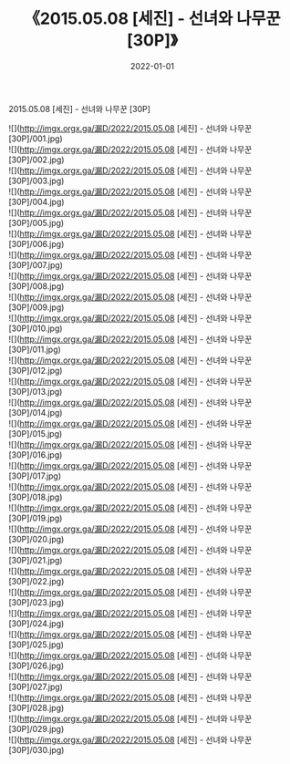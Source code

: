 ﻿---
layout: post
title:  《2015.05.08 [세진] - 선녀와 나무꾼 [30P]》
date:   2022-01-01
img: http://imgx.orgx.ga/漏D/2022/2015.05.08 [세진] - 선녀와 나무꾼 [30P]/000.jpg
categories: [美女, 清纯, 唯美]
---

2015.05.08 [세진] - 선녀와 나무꾼 [30P]

  ![](http://imgx.orgx.ga/漏D/2022/2015.05.08 [세진] - 선녀와 나무꾼 [30P]/001.jpg) <br> ![](http://imgx.orgx.ga/漏D/2022/2015.05.08 [세진] - 선녀와 나무꾼 [30P]/002.jpg) <br> ![](http://imgx.orgx.ga/漏D/2022/2015.05.08 [세진] - 선녀와 나무꾼 [30P]/003.jpg) <br> ![](http://imgx.orgx.ga/漏D/2022/2015.05.08 [세진] - 선녀와 나무꾼 [30P]/004.jpg) <br> ![](http://imgx.orgx.ga/漏D/2022/2015.05.08 [세진] - 선녀와 나무꾼 [30P]/005.jpg) <br> ![](http://imgx.orgx.ga/漏D/2022/2015.05.08 [세진] - 선녀와 나무꾼 [30P]/006.jpg) <br> ![](http://imgx.orgx.ga/漏D/2022/2015.05.08 [세진] - 선녀와 나무꾼 [30P]/007.jpg) <br> ![](http://imgx.orgx.ga/漏D/2022/2015.05.08 [세진] - 선녀와 나무꾼 [30P]/008.jpg) <br> ![](http://imgx.orgx.ga/漏D/2022/2015.05.08 [세진] - 선녀와 나무꾼 [30P]/009.jpg) <br> ![](http://imgx.orgx.ga/漏D/2022/2015.05.08 [세진] - 선녀와 나무꾼 [30P]/010.jpg) <br> ![](http://imgx.orgx.ga/漏D/2022/2015.05.08 [세진] - 선녀와 나무꾼 [30P]/011.jpg) <br> ![](http://imgx.orgx.ga/漏D/2022/2015.05.08 [세진] - 선녀와 나무꾼 [30P]/012.jpg) <br> ![](http://imgx.orgx.ga/漏D/2022/2015.05.08 [세진] - 선녀와 나무꾼 [30P]/013.jpg) <br> ![](http://imgx.orgx.ga/漏D/2022/2015.05.08 [세진] - 선녀와 나무꾼 [30P]/014.jpg) <br> ![](http://imgx.orgx.ga/漏D/2022/2015.05.08 [세진] - 선녀와 나무꾼 [30P]/015.jpg) <br> ![](http://imgx.orgx.ga/漏D/2022/2015.05.08 [세진] - 선녀와 나무꾼 [30P]/016.jpg) <br> ![](http://imgx.orgx.ga/漏D/2022/2015.05.08 [세진] - 선녀와 나무꾼 [30P]/017.jpg) <br> ![](http://imgx.orgx.ga/漏D/2022/2015.05.08 [세진] - 선녀와 나무꾼 [30P]/018.jpg) <br> ![](http://imgx.orgx.ga/漏D/2022/2015.05.08 [세진] - 선녀와 나무꾼 [30P]/019.jpg) <br> ![](http://imgx.orgx.ga/漏D/2022/2015.05.08 [세진] - 선녀와 나무꾼 [30P]/020.jpg) <br> ![](http://imgx.orgx.ga/漏D/2022/2015.05.08 [세진] - 선녀와 나무꾼 [30P]/021.jpg) <br> ![](http://imgx.orgx.ga/漏D/2022/2015.05.08 [세진] - 선녀와 나무꾼 [30P]/022.jpg) <br> ![](http://imgx.orgx.ga/漏D/2022/2015.05.08 [세진] - 선녀와 나무꾼 [30P]/023.jpg) <br> ![](http://imgx.orgx.ga/漏D/2022/2015.05.08 [세진] - 선녀와 나무꾼 [30P]/024.jpg) <br> ![](http://imgx.orgx.ga/漏D/2022/2015.05.08 [세진] - 선녀와 나무꾼 [30P]/025.jpg) <br> ![](http://imgx.orgx.ga/漏D/2022/2015.05.08 [세진] - 선녀와 나무꾼 [30P]/026.jpg) <br> ![](http://imgx.orgx.ga/漏D/2022/2015.05.08 [세진] - 선녀와 나무꾼 [30P]/027.jpg) <br> ![](http://imgx.orgx.ga/漏D/2022/2015.05.08 [세진] - 선녀와 나무꾼 [30P]/028.jpg) <br> ![](http://imgx.orgx.ga/漏D/2022/2015.05.08 [세진] - 선녀와 나무꾼 [30P]/029.jpg) <br> ![](http://imgx.orgx.ga/漏D/2022/2015.05.08 [세진] - 선녀와 나무꾼 [30P]/030.jpg) <br>